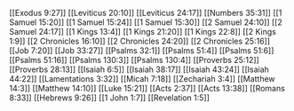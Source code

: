[[Exodus 9:27]]
[[Leviticus 20:10]]
[[Leviticus 24:17]]
[[Numbers 35:31]]
[[1 Samuel 15:20]]
[[1 Samuel 15:24]]
[[1 Samuel 15:30]]
[[2 Samuel 24:10]]
[[2 Samuel 24:17]]
[[1 Kings 13:4]]
[[1 Kings 21:20]]
[[1 Kings 22:8]]
[[2 Kings 1:9]]
[[2 Chronicles 16:10]]
[[2 Chronicles 24:20]]
[[2 Chronicles 25:16]]
[[Job 7:20]]
[[Job 33:27]]
[[Psalms 32:1]]
[[Psalms 51:4]]
[[Psalms 51:6]]
[[Psalms 51:16]]
[[Psalms 130:3]]
[[Psalms 130:4]]
[[Proverbs 25:12]]
[[Proverbs 28:13]]
[[Isaiah 6:5]]
[[Isaiah 38:17]]
[[Isaiah 43:24]]
[[Isaiah 44:22]]
[[Lamentations 3:32]]
[[Micah 7:18]]
[[Zechariah 3:4]]
[[Matthew 14:3]]
[[Matthew 14:10]]
[[Luke 15:21]]
[[Acts 2:37]]
[[Acts 13:38]]
[[Romans 8:33]]
[[Hebrews 9:26]]
[[1 John 1:7]]
[[Revelation 1:5]]
